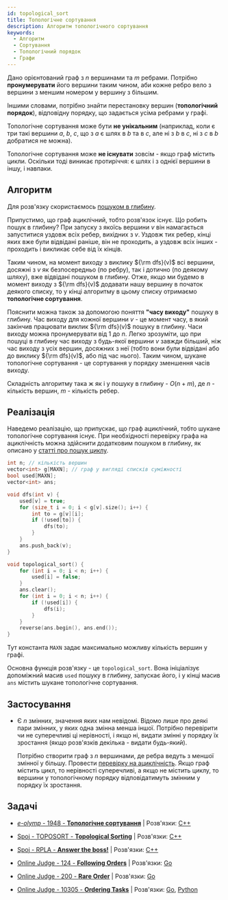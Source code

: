 ```yaml
---
id: topological_sort
title: Топологічне сортування
description: Алгоритм топологічного сортування
keywords:
  - Алгоритм
  - Сортування
  - Топологічний порядок
  - Графи
---
```


Дано орієнтований граф з $n$ вершинами та $m$ ребрами. Потрібно **пронумерувати** його вершини таким чином, аби кожне ребро вело з вершини з меншим номером у вершину з більшим.

Іншими словами, потрібно знайти перестановку вершин (**топологічний порядок**), відповідну порядку, що задається усіма ребрами у графі.

Топологічне сортування може бути **не унікальним** (наприклад, коли є три такі вершини $a$, $b$, $c$, що з $a$ є шлях в $b$ та в $c$, але ні з $b$ в $c$, ні з $c$ в $b$ добратися не можна).

Топологічне сортування може **не існувати** зовсім - якщо граф містить цикли. Оскільки тоді виникає протиріччя: є шлях і з однієї вершини в іншу, і навпаки.

## Алгоритм

Для розв'язку скористаємось [пошуком в глибину](../graphs/dfs).

Припустимо, що граф ациклічний, тобто розв'язок існує. Що робить пошук в глибину? При запуску з якоїсь вершини $v$ він намагається запуститися уздовж всіх ребер, вихідних з $v$. Уздовж тих ребер, кінці яких вже були відвідані раніше, він не проходить, а уздовж всіх інших - проходить і викликає себе від їх кінців.

Таким чином, на момент виходу з виклику ${\rm dfs}(v)$ всі вершини, досяжні з $v$ як безпосередньо (по ребру), так і дотично (по деякому шляху), вже відвідані пошуком в глибину. Отже, якщо ми будемо в момент виходу з ${\rm dfs}(v)$ додавати нашу вершину в початок деякого списку, то у кінці алгоритму в цьому списку отримаємо **топологічне сортування**.

Пояснити можна також за допомогою поняття **"часу виходу"** пошуку в глибину. Час виходу для кожної вершини $v$ - це момент часу, в який закінчив працювати виклик ${\rm dfs}(v)$ пошуку в глибину. Часи виходу можна пронумерувати від $1$ до $n$. Легко зрозуміти, що при пошуці в глибину час виходу з будь-якої вершини $v$ завжди більший, ніж час виходу з усіх вершин, досяжних з неї (тобто вони були відвідані або до виклику ${\rm dfs}(v)$, або під час нього). Таким чином, шукане топологічне сортування - це сортування у порядку зменшення часів виходу.

Складність алгоритму така ж як і у пошуку в глибину - $O(n+m)$, де $n$ - кількість вершин, $m$ - кількість ребер.

## Реалізація

Наведемо реалізацію, що припускає, що граф ациклічний, тобто шукане топологічне сортування існує. При необхідності перевірку графа на ациклічність можна здійснити додатковим пошуком в глибину, як описано у [статті про пошук циклу](../graphs/finding_cycle).

<!--- topological_sort -->
``` cpp
int n; // кількість вершин
vector<int> g[MAXN]; // граф у вигляді списків суміжності
bool used[MAXN];
vector<int> ans;

void dfs(int v) {
    used[v] = true;
    for (size_t i = 0; i < g[v].size(); i++) {
        int to = g[v][i];
        if (!used[to]) {
            dfs(to);
        }
    }
    ans.push_back(v);
}

void topological_sort() {
    for (int i = 0; i < n; i++) {
        used[i] = false;
    }
    ans.clear();
    for (int i = 0; i < n; i++) {
        if (!used[i]) {
            dfs(i);
        }
    }
    reverse(ans.begin(), ans.end());
}
```

Тут константа `MAXN` задає максимально можливу кількість вершин у графі.

Основна функція розв'язку - це `topological_sort`. Вона ініціалізує допоміжний масив `used` пошуку в глибину, запускає його, і у кінці масив `ans` містить шукане топологічне сортування.

## Застосування

* Є $n$ змінних, значення яких нам невідомі. Відомо лише про деякі пари змінних, у яких одна змінна менша іншої. Потрібно перевірити чи не суперечливі ці нерівності, і якщо ні, видати змінні у порядку їх зростання (якщо розв'язків декілька - видати будь-який).

    Потрібно створити граф з $n$ вершинами, де ребра ведуть з меншої змінної у більшу. Провести [перевірку на ациклічність](../graphs/finding_cycle). Якщо граф містить цикл, то нерівності суперечливі, а якщо не містить циклу, то вершини у топологічному порядку відповідатимуть змінним у порядку їх зростання.

## Задачі

* [*e-olymp* - 1948 - **Топологічне сортування**](https://www.e-olymp.com/uk/problems/1948) | Розв'язки: [C++](https://github.com/memo735/e-olymp/blob/master/1000-1999/1948%20-%20Topological%20Sort%20-%20Топологическая%20сортировка%20-%20Topoloji%20sıralama%20-%20Топологічне%20сортування.cpp)

* [Spoj - TOPOSORT - **Topological Sorting**](https://www.spoj.com/problems/TOPOSORT) | Розв'язки: [C++](https://github.com/CNatka/Algorithms/blob/master/Graph-Theory/Topological%20Sort/spoj_toposort.cpp)

* [Spoj - RPLA - **Answer the boss!**](https://www.spoj.com/problems/RPLA) | Розв'язки: [C++](https://github.com/pedropaiola/unesp-progcomp/blob/527969dc54a0bf47c556d4060e63f666c053b4a6/Solu%C3%A7%C3%B5es/spoj/RPLA.cpp)

* [Online Judge - 124 - **Following Orders**](https://onlinejudge.org/index.php?option=onlinejudge&page=show_problem&problem=60) | Розв'язки: [Go](https://shareablecode.com/snippets/golang-solution-for-uva-online-judge-124-following-orders-tFfX-K4c2)

* [Online Judge - 200 - **Rare Order**](https://onlinejudge.org/index.php?option=onlinejudge&page=show_problem&problem=136) | Розв'язки: [Go](https://shareablecode.com/snippets/golang-solution-for-uva-online-judge-200-rare-order-sMvr-PMkC)

* [Online Judge - 10305 - **Ordering Tasks**](https://onlinejudge.org/index.php?option=onlinejudge&page=show_problem&problem=1246) | Розв'язки: [Go](https://shareablecode.com/snippets/golang-solution-for-uva-online-judge-10305-ordering-tasks-6a9n-AYhf), [Python](https://shareablecode.com/snippets/python-solution-for-uva-online-judge-10305-ordering-tasks-gw1b-QJ3i)
